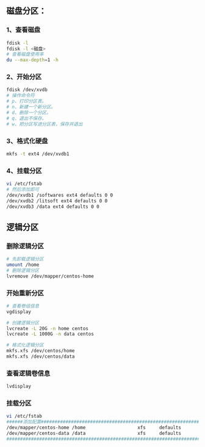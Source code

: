 ## 磁盘分区：

### 1、查看磁盘

```bash
fdisk -l
fdisk -l <磁盘>
# 查看磁盘使用率
du --max-depth=1 -h

```

### 2、开始分区

```bash
fdisk /dev/xvdb
# 操作命令符
# p、打印分区表。
# n、新建一个新分区。
# d、删除一个分区。
# q、退出不保存。
# w、把分区写进分区表，保存并退出
```

### 3、格式化硬盘

```bash
mkfs -t ext4 /dev/xvdb1
```

### 4、挂载分区

```bash
vi /etc/fstab
# 然后添加即可
/dev/xvdb1 /softwares ext4 defaults 0 0
/dev/xvdb2 /litsoft ext4 defaults 0 0
/dev/xvdb3 /data ext4 defaults 0 0
```

## 逻辑分区

### 删除逻辑分区

```bash
# 先卸载逻辑分区
umount /home
# 删除逻辑分区
lvremove /dev/mapper/centos-home
```

### 开始重新分区

```bash
# 查看卷组信息
vgdisplay

# 创建逻辑分区
lvcreate -L 20G -n home centos
lvcreate -L 1000G -n data centos

# 格式化逻辑分区
mkfs.xfs /dev/centos/home
mkfs.xfs /dev/centos/data
```

### 查看逻辑卷信息

```bash
lvdisplay
```

### 挂载分区

```bash
vi /etc/fstab
######添加配置####################################################################
/dev/mapper/centos-home /home                   xfs     defaults        0 0
/dev/mapper/centos-data /data                   xfs     defaults        0 0
################################################################################
```